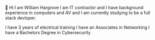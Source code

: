 👋 Hi I am William Hargrove 
I am IT contractor and I have background experience in computers and AV and I am currently studying to be a full stack devloper.

I have 3 years of electrical training 
I have an Associates in Networking
I have a Bachelors Degree in Cybersecurity
